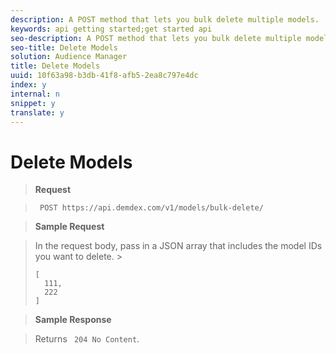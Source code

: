 ```yaml
---
description: A POST method that lets you bulk delete multiple models.
keywords: api getting started;get started api
seo-description: A POST method that lets you bulk delete multiple models.
seo-title: Delete Models
solution: Audience Manager
title: Delete Models
uuid: 10f63a98-b3db-41f8-afb5-2ea8c797e4dc
index: y
internal: n
snippet: y
translate: y
---
```


# Delete Models


>**Request** 

>` POST https://api.demdex.com/v1/models/bulk-delete/` 

>**Sample Request** 

>In the request body, pass in a JSON array that includes the model IDs you want to delete. >
>```
>[
>   111,
>   222
>]
>```


>**Sample Response** 

>Returns ` 204 No Content`. 
